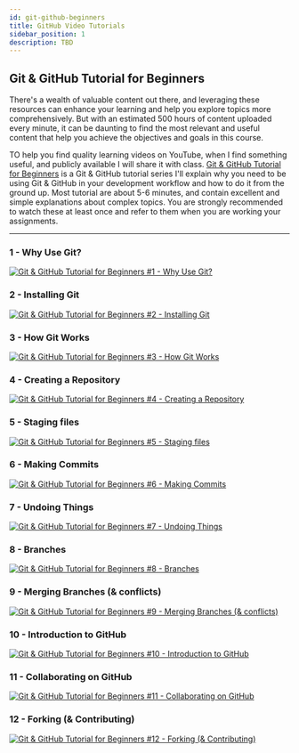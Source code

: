 ```yaml
---
id: git-github-beginners
title: GitHub Video Tutorials
sidebar_position: 1
description: TBD
---
```


## Git & GitHub Tutorial for Beginners

There's a wealth of valuable content out there, and leveraging these resources can enhance your learning and help you explore topics more comprehensively. But with an estimated 500 hours of content uploaded every minute, it can be daunting to find the most relevant and useful content that help you achieve the objectives and goals in this course.

TO help you find quality learning videos on YouTube, when I find something useful, and publicly available I will share it with class. [Git & GitHub Tutorial for Beginners](https://www.youtube.com/playlist?list=PL4cUxeGkcC9goXbgTDQ0n_4TBzOO0ocPR) is a Git & GitHub tutorial series I'll explain why you need to be using Git & GitHub in your development workflow and how to do it from the ground up. Most tutorial are about 5-6 minutes, and contain excellent and simple explanations about complex topics. You are strongly recommended to watch these at least once and refer to them when you are working your assignments.

---

### 1 - Why Use Git?

[![Git & GitHub Tutorial for Beginners #1 - Why Use Git?](https://img.youtube.com/vi/3RjQznt-8kE/0.jpg)](https://www.youtube.com/watch?v=3RjQznt-8kE)

### 2 - Installing Git

[![Git & GitHub Tutorial for Beginners #2 - Installing Git](https://img.youtube.com/vi/MFtsLRphqDM/0.jpg)](https://www.youtube.com/watch?v=MFtsLRphqDM)

### 3 - How Git Works

[![Git & GitHub Tutorial for Beginners #3 - How Git Works](https://img.youtube.com/vi/iNP_KmOFqXs/0.jpg)](https://www.youtube.com/watch?v=iNP_KmOFqXs)

### 4 - Creating a Repository

[![Git & GitHub Tutorial for Beginners #4 - Creating a Repository](https://img.youtube.com/vi/v0Ch3yWQ-Zc/0.jpg)](https://www.youtube.com/watch?v=v0Ch3yWQ-Zc)

### 5 - Staging files

[![Git & GitHub Tutorial for Beginners #5 - Staging files](https://img.youtube.com/vi/KngvG8WzYLU/0.jpg)](https://www.youtube.com/watch?v=KngvG8WzYLU)

### 6 - Making Commits

[![Git & GitHub Tutorial for Beginners #6 - Making Commits](https://img.youtube.com/vi/Fhgga2s_RmM/0.jpg)](https://www.youtube.com/watch?v=Fhgga2s_RmM)

### 7 - Undoing Things

[![Git & GitHub Tutorial for Beginners #7 - Undoing Things](https://img.youtube.com/vi/RIYrfkZjWmA/0.jpg)](https://www.youtube.com/watch?v=RIYrfkZjWmA)

### 8 - Branches

[![Git & GitHub Tutorial for Beginners #8 - Branches](https://img.youtube.com/vi/QV0kVNvkMxc/0.jpg)](https://www.youtube.com/watch?v=QV0kVNvkMxc)

### 9 - Merging Branches (& conflicts)

[![Git & GitHub Tutorial for Beginners #9 - Merging Branches (& conflicts)](https://img.youtube.com/vi/XX-Kct0PfFc/0.jpg)](https://www.youtube.com/watch?v=XX-Kct0PfFc)

### 10 - Introduction to GitHub

[![Git & GitHub Tutorial for Beginners #10 - Introduction to GitHub](https://img.youtube.com/vi/fQLK8Ib_SKk/0.jpg)](https://www.youtube.com/watch?v=fQLK8Ib_SKk)

### 11 - Collaborating on GitHub

[![Git & GitHub Tutorial for Beginners #11 - Collaborating on GitHub](https://img.youtube.com/vi/MnUd31TvBoU/0.jpg)](https://www.youtube.com/watch?v=MnUd31TvBoU)

### 12 - Forking (& Contributing)

[![Git & GitHub Tutorial for Beginners #12 - Forking (& Contributing)](https://img.youtube.com/vi/HbSjyU2vf6Y/0.jpg)](https://www.youtube.com/watch?v=HbSjyU2vf6Y)
